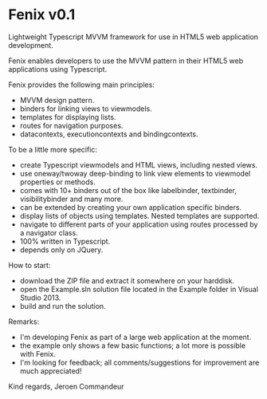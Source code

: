 Fenix v0.1
==========

Lightweight Typescript MVVM framework for use in HTML5 web application development.

Fenix enables developers to use the MVVM pattern in their HTML5 web applications using Typescript.

Fenix provides the following main principles:

- MVVM design pattern.
- binders for linking views to viewmodels.
- templates for displaying lists.
- routes for navigation purposes.
- datacontexts, executioncontexts and bindingcontexts.

To be a little more specific:

- create Typescript viewmodels and HTML views, including nested views.
- use oneway/twoway deep-binding to link view elements to viewmodel properties or methods.
- comes with 10+ binders out of the box like labelbinder, textbinder, visibilitybinder and many more.
- can be extended by creating your own application specific binders.
- display lists of objects using templates. Nested templates are supported.
- navigate to different parts of your application using routes processed by a navigator class.
- 100% written in Typescript.
- depends only on JQuery.

How to start:

- download the ZIP file and extract it somewhere on your harddisk.
- open the Example.sln solution file located in the Example folder in Visual Studio 2013.
- build and run the solution.

Remarks:

- I'm developing Fenix as part of a large web application at the moment.
- the example only shows a few basic functions; a lot more is possible with Fenix.
- I'm looking for feedback; all comments/suggestions for improvement are much appreciated!

Kind regards,
Jeroen Commandeur
